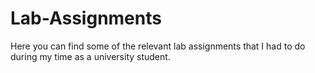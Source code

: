 # Lab-Assignments
Here you can find some of the relevant lab assignments that I had to do during my time as a university student.
